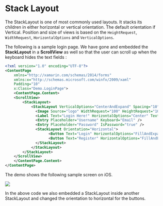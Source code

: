 # Stack Layout

The StackLayout is one of most commonly used layouts. It stacks its children in either horizontal or vertical orientation. The default orientation if Vertical. Position and size of views is based on the `HeightRequest`, `WidthRequest`, `HorizontalOptions` and `VerticalOptions`.

The following is a sample login page. We have gone and embedded the **StackLayout** in a **ScrollView** as well so that the user can scroll up when the keyboard hides the text fields :

```xml
<?xml version="1.0" encoding="UTF-8"?>
<ContentPage  
    xmlns="http://xamarin.com/schemas/2014/forms" 
    xmlns:x="http://schemas.microsoft.com/winfx/2009/xaml" 
    Padding="10"
    x:Class="Demo.LoginPage">
    <ContentPage.Content>
    <ScrollView>
        <StackLayout>
            <StackLayout VerticalOptions="CenterAndExpand" Spacing="10">
              <Image Source="logo" WidthRequest="100" HeightRequest="100" />
              <Label Text="Login Here!" HorizontalOptions="Center" TextColor="Gray" />  
              <Entry Placeholder="Username" Keyboard="Email" />
              <Entry Placeholder="Password" IsPassword="true" />
              <StackLayout Orientation="Horizontal">
                    <Button Text="Login" HorizontalOptions="FillAndExpand" BackgroundColor="Orange" TextColor="White"/>
                    <Button Text="Register" HorizontalOptions="FillAndExpand" BackgroundColor="Gray" TextColor="White" />
              </StackLayout>  
            </StackLayout>            
        </StackLayout>
    </ScrollView>
    </ContentPage.Content>
</ContentPage>
```

The demo shows the following sample screen on iOS.

![](/assets/stacklayout-login-screen.png)

In the above code we also embedded a StackLayout inside another StackLayout and changed the orientation to horizontal for the buttons.

